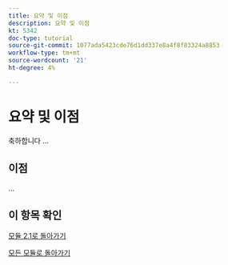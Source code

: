 ```yaml
---
title: 요약 및 이점
description: 요약 및 이점
kt: 5342
doc-type: tutorial
source-git-commit: 1077ada5423cde76d1dd337e8a4f8f83324a8853
workflow-type: tm+mt
source-wordcount: '21'
ht-degree: 4%

---
```


# 요약 및 이점

축하합니다 ...

## 이점

...

## 이 항목 확인

[모듈 2.1로 돌아가기](./aemcs.md)

[모든 모듈로 돌아가기](../../../overview.md)

